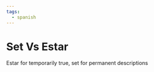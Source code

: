 ```yaml
---
tags:
  - spanish
---
```


# Set Vs Estar

Estar for temporarily true, set for permanent descriptions
